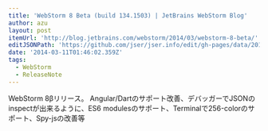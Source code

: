 ```yaml
---
title: 'WebStorm 8 Beta (build 134.1503) | JetBrains WebStorm Blog'
author: azu
layout: post
itemUrl: 'http://blog.jetbrains.com/webstorm/2014/03/webstorm-8-beta/'
editJSONPath: 'https://github.com/jser/jser.info/edit/gh-pages/data/2014/03/index.json'
date: '2014-03-11T01:46:02.359Z'
tags:
  - WebStorm
  - ReleaseNote
---
```

WebStorm 8βリリース。
Angular/Dartのサポート改善、デバッガーでJSONのinspectが出来るように、ES6 modulesのサポート、Terminalで256-colorのサポート、Spy-jsの改善等
